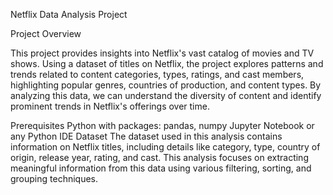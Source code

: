 Netflix Data Analysis Project

Project Overview

This project provides insights into Netflix's vast catalog of movies and TV shows. Using a dataset of titles on Netflix, the project explores patterns and trends related to content categories, types, ratings, and cast members, highlighting popular genres, countries of production, and content types. By analyzing this data, we can understand the diversity of content and identify prominent trends in Netflix's offerings over time.

Prerequisites
Python with packages: pandas, numpy
Jupyter Notebook or any Python IDE
Dataset
The dataset used in this analysis contains information on Netflix titles, including details like category, type, country of origin, release year, rating, and cast. This analysis focuses on extracting meaningful information from this data using various filtering, sorting, and grouping techniques.

